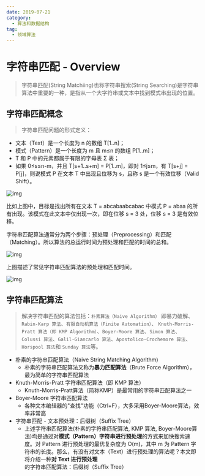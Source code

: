 ```yaml
---
date: 2019-07-21
category:
  - 算法和数据结构
tag:
  - 领域算法
---
```

# 字符串匹配 - Overview 

> 字符串匹配(String Matchiing)也称字符串搜索(String Searching)是字符串算法中重要的一种，是指从一个大字符串或文本中找到模式串出现的位置。

## 字符串匹配概念

> 字符串匹配问题的形式定义：

- 文本（Text）是一个长度为 n 的数组 T[1..n]；
- 模式（Pattern）是一个长度为 m 且 m≤n 的数组 P[1..m]；
- T 和 P 中的元素都属于有限的字母表 Σ 表；
- 如果 0≤s≤n-m，并且 T[s+1..s+m] = P[1..m]，即对 1≤j≤m，有 T[s+j] = P[j]，则说模式 P 在文本 T 中出现且位移为 s，且称 s 是一个有效位移（Valid Shift）。

![img](https://www.pdai.tech/images/alg/alg-domain-char-match-11.png)

比如上图中，目标是找出所有在文本 T = abcabaabcabac 中模式 P = abaa 的所有出现。该模式在此文本中仅出现一次，即在位移 s = 3 处，位移 s = 3 是有效位移。

字符串匹配算法通常分为两个步骤：预处理（Preprocessing）和匹配（Matching）。所以算法的总运行时间为预处理和匹配的时间的总和。

![img](https://www.pdai.tech/images/alg/alg-domain-char-match-12.png)

上图描述了常见字符串匹配算法的预处理和匹配时间。

![img](https://www.pdai.tech/images/alg/alg-domain-char-1.gif)

## 字符串匹配算法

> 解决字符串匹配的算法包括：`朴素算法（Naive Algorithm）` 即暴力破解、`Rabin-Karp 算法`、`有限自动机算法（Finite Automation）`、 `Knuth-Morris-Pratt 算法（即 KMP Algorithm）`、`Boyer-Moore 算法`、`Simon 算法`、`Colussi 算法`、`Galil-Giancarlo 算法`、`Apostolico-Crochemore 算法`、`Horspool 算法`和 `Sunday 算法`等。

- 朴素的字符串匹配算法（Naive String Matching Algorithm)
  - 朴素的字符串匹配算法又称为**暴力匹配算法**（Brute Force Algorithm），最为简单的字符串匹配算法
- Knuth-Morris-Pratt 字符串匹配算法（即 KMP 算法）
  - Knuth-Morris-Pratt算法（简称KMP）是最常用的字符串匹配算法之一
- Boyer-Moore 字符串匹配算法
  - 各种文本编辑器的"查找"功能（Ctrl+F），大多采用Boyer-Moore算法，效率非常高
- 字符串匹配 - 文本预处理：后缀树（Suffix Tree）
  - 上述字符串匹配算法(朴素的字符串匹配算法, KMP 算法, Boyer-Moore算法)均是通过对**模式（Pattern）字符串进行预处理**的方式来加快搜索速度。对 Pattern 进行预处理的最优复杂度为 O(m)，其中 m 为 Pattern 字符串的长度。那么，有没有对文本（Text）进行预处理的算法呢？本文即将介绍一种**对 Text 进行预处理**的字符串匹配算法：后缀树（Suffix Tree）